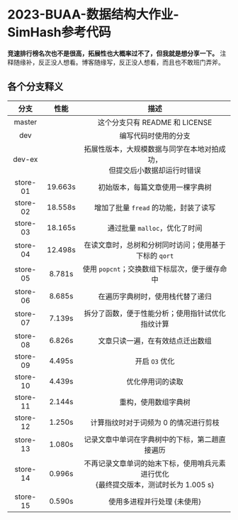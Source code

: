 # 2023-BUAA-数据结构大作业-SimHash参考代码

**竞速排行榜名次也不是很高，拓展性也大概率过不了，但我就是想分享一下。** 注释随缘补，反正没人想看。博客随缘写，反正没人想看，而且也不敢班门弄斧。

## 各个分支释义

| 分支 | 性能 | 描述 |
| :---: | :---: | :---: |
| master   |         | 这个分支只有 README 和 LICENSE |
| dev      |         | 编写代码时使用的分支 |
| dev-ex   |         | 拓展性版本，大规模数据与同学在本地对拍成功，<br />但提交后小数据却运行时错误 |
| store-01 | 19.663s | 初始版本，每篇文章使用一棵字典树 |
| store-02 | 18.558s | 增加了批量 `fread` 的功能，封装了读写 |
| store-03 | 18.165s | 通过批量 `malloc`，优化了时间 |
| store-04 | 12.498s | 在读文章时，总树和分树同时访问；使用基于下标的 `qort` ||
| store-05 |  8.781s | 使用 `popcnt`；交换数组下标层次，便于缓存命中 |
| store-06 |  8.685s | 在遍历字典树时，使用栈代替了递归 |
| store-07 |  7.139s | 拆分了函数，便于性能分析；使用指针试优化指纹计算 
| store-08 |  6.826s | 文章只读一遍，在有效结点迁出数组 |
| store-09 |  4.495s | 开启 `O3` 优化 |
| store-10 |  4.439s | 优化停用词的读取 |
| store-11 |  2.144s | 重构，使用数组字典树 |
| store-12 |  1.250s | 计算指纹时对于词频为 0 的情况进行剪枝 |
| store-13 |  1.080s | 记录文章中单词在字典树中的下标，第二趟直接遍历 |
| store-14 |  0.996s | 不再记录文章单词的始末下标，使用哨兵元素进行优化 <br />{最终提交版本，测试时长为 1.005 s} |
| store-15 |  0.590s | 使用多进程并行处理 {未使用} |
